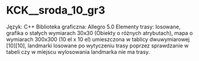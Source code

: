 KCK__sroda_10_gr3
=================
Język: C++
Biblioteka graficzna: Allegro 5.0
Elementy trasy: losowane, grafika o stałych wymiarach 30x30 (Obiekty o różnych atrybutach), mapa o wymiarach 300x300 (10 el x 10 el) umieszczona w tablicy dwuwymiarowej [10][10],
landmarki losowane po wytyczeniu trasy poprzez sprawdzanie w tabeli czy w miejscu wylosowania landmarka nie ma trasy.

